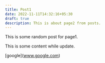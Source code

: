 ```yaml
---
title: Post1
date: 2022-11-11T14:32:16+05:30
draft: true
description: This is about page2 from posts.
---
```

This is some random post for page1.

T﻿his is some content while update.

\[﻿google](www.google.com)